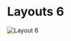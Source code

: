 # Layouts 6

![Layout 6](https://github.com/rodmat95/Layouts/assets/124494629/781461aa-715b-4b35-82ac-a4e8a55fdc20)
